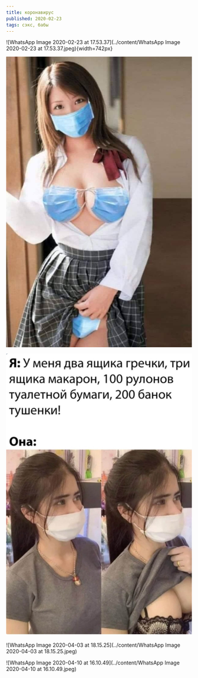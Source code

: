 ```yaml
---
title: коронавирус
published: 2020-02-23
tags: сэкс, бабы
---
```


![WhatsApp Image 2020-02-23 at 17.53.37](../content/WhatsApp Image 2020-02-23 at 17.53.37.jpeg){width=742px}

![5955a3c0-9e5e-465d-ab19-158d725e0c6b](../content/5955a3c0-9e5e-465d-ab19-158d725e0c6b.jpg)

![7160a6ae-5584-45f9-9ea4-e1500a47a1e0](../content/7160a6ae-5584-45f9-9ea4-e1500a47a1e0.jpg)

![WhatsApp Image 2020-04-03 at 18.15.25](../content/WhatsApp Image 2020-04-03 at 18.15.25.jpeg)

![WhatsApp Image 2020-04-10 at 16.10.49](../content/WhatsApp Image 2020-04-10 at 16.10.49.jpeg)
